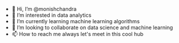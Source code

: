 - 👋 Hi, I’m @monishchandra
- 👀 I’m interested in data analytics
- 🌱 I’m currently learning machine learning algorithms
- 💞️ I’m looking to collaborate on data science and machine learning
- 📫 How to reach me always let's meet in this cool hub

<!---
monishchandra/monishchandra is a ✨ special ✨ repository because its `README.md` (this file) appears on your GitHub profile.
You can click the Preview link to take a look at your changes.
--->
